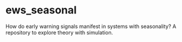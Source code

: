 # ews_seasonal
How do early warning signals manifest in systems with seasonality? A repository to
explore theory with simulation.


